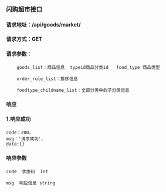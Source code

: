 ### 闪购超市接口

#### 请求地址：/api/goods/market/

#### 请求方式：GET

#### 请求参数：

        goods_list：商品信息  typeid商品分类id   food_type 商品类型
        
        order_rule_list：排序信息
        
        foodtype_childname_list：全部分类中的子分类信息
        
#### 响应

#### 1.响应成功

    code：200，
    msg：'请求成功'，
    data:{}
    

    
#### 响应参数

    code  状态码  int
    
    msg  响应信息 string
    